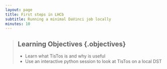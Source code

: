 ```yaml
---
layout: page
title: First steps in LHCb
subtitle: Running a minimal DaVinci job locally
minutes: 10
---
```


> ## Learning Objectives {.objectives}
>
> * Learn what TisTos is and why is useful
> * Use an interactive python session to look at TisTos on a local DST
